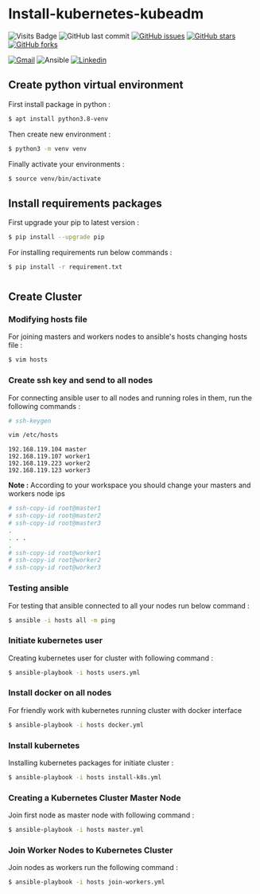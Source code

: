 # Install-kubernetes-kubeadm

![Visits Badge](https://badges.pufler.dev/visits/mrunix1998/docker-minio-cluster)
![GitHub last commit](https://img.shields.io/github/last-commit/mrunix1998/docker-minio-cluster)
[![GitHub issues](https://img.shields.io/github/issues/mrunix1998/docker-minio-cluster)](https://github.com/mrunix1998/docker-minio-cluster/issues)
[![GitHub stars](https://img.shields.io/github/stars/mrunix1998/docker-minio-cluster)](https://github.com/mrunix1998/docker-minio-cluster/stargazers)
[![GitHub forks](https://img.shields.io/github/forks/mrunix1998/docker-minio-cluster)](https://github.com/mrunix1998/docker-minio-cluster/network)

[![Gmail](https://img.shields.io/badge/Gmail-D14836?style=for-the-badge&logo=gmail&logoColor=white)](salehimohammad331@gmail.com)
![Ansible](https://img.shields.io/badge/ansible-%231A1918.svg?style=for-the-badge&logo=ansible&logoColor=white)
<a href="https://www.linkedin.com/in/mrunix1998/" style="text-align:center">
  <img
    alt="Linkedin"
    src="https://img.shields.io/badge/linkedin-0077B5?logo=linkedin&logoColor=white&style=for-the-badge"
  />
</a>

## Create python virtual environment

First install package in python :

```bash
$ apt install python3.8-venv
```

Then create new environment :

```bash
$ python3 -m venv venv
```

Finally activate your environments :

```bash
$ source venv/bin/activate
```

## Install requirements packages

First upgrade your pip to latest version :

```bash
$ pip install --upgrade pip
```

For installing requirements run below commands :

```bash
$ pip install -r requirement.txt
```

#
## Create Cluster

### Modifying hosts file

For joining masters and workers nodes to ansible's hosts changing hosts file :

```bash
$ vim hosts
```

### Create ssh key and send to all nodes

For connecting ansible user to all nodes and running roles in them, run the following commands :

```bash
# ssh-keygen
```

```bash
vim /etc/hosts
```

```code
192.168.119.104 master
192.168.119.107 worker1
192.168.119.223 worker2
192.168.119.123 worker3
```

**Note :** According to your workspace you should change your masters and workers node ips


```bash
# ssh-copy-id root@master1
# ssh-copy-id root@master2
# ssh-copy-id root@master3
.
. . .
.
# ssh-copy-id root@worker1
# ssh-copy-id root@worker2
# ssh-copy-id root@worker3
```

### Testing ansible

For testing that ansible connected to all your nodes run below command :

```bash
$ ansible -i hosts all -m ping
```


### Initiate kubernetes user

Creating kubernetes user for cluster with following command :

```bash
$ ansible-playbook -i hosts users.yml
```

### Install docker on all nodes

For friendly work with kubernetes running cluster with docker interface

```bash
$ ansible-playbook -i hosts docker.yml
```

### Install kubernetes

Installing kubernetes packages for initiate cluster :

```bash
$ ansible-playbook -i hosts install-k8s.yml
```

### Creating a Kubernetes Cluster Master Node

Join first node as master node with following command :

```bash
$ ansible-playbook -i hosts master.yml
```

### Join Worker Nodes to Kubernetes Cluster

Join nodes as workers run the following command :

```bash
$ ansible-playbook -i hosts join-workers.yml
```
